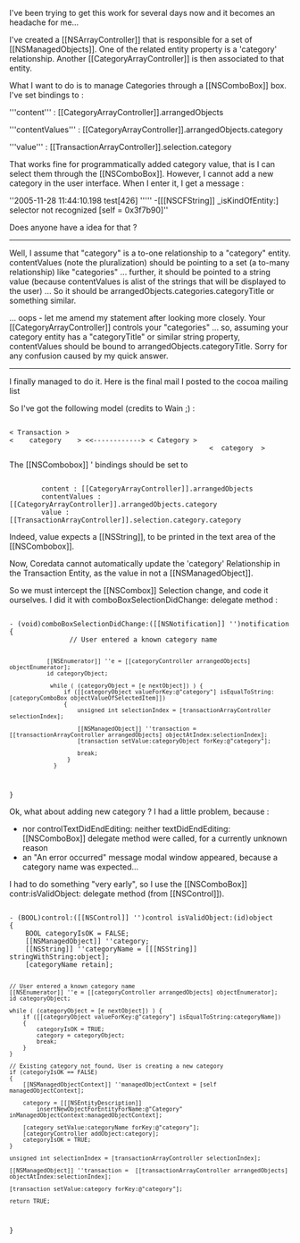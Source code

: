 

I've been trying to get this work for several days now and it becomes an headache for me...

I've created a [[NSArrayController]] that is responsible for a set of [[NSManagedObjects]]. One of the related entity property is a 'category' relationship. Another [[CategoryArrayController]] is then associated to that entity.

What I want to do is to manage Categories through a [[NSComboBox]] box. I've set bindings to :

'''content''' : [[CategoryArrayController]].arrangedObjects

'''contentValues''' : [[CategoryArrayController]].arrangedObjects.category

'''value''' : [[TransactionArrayController]].selection.category

That works fine for programmatically added category value, that is I can select them through the [[NSComboBox]]. However, I cannot add a new category in the user interface. When I enter it, I get a message :

''2005-11-28 11:44:10.198 test[426] ''''' -[[[NSCFString]] _isKindOfEntity:] selector not recognized [self = 0x3f7b90]''

Does anyone have a idea for that ?

----

Well, I assume that "category" is a to-one relationship to a "category" entity. contentValues (note the pluralization) should be pointing to a set (a to-many relationship) like "categories" ... further, it should be pointed to a string value (because contentValues is alist of the strings that will be displayed to the user) ... So it should be arrangedObjects.categories.categoryTitle or something similar.

... oops - let me amend my statement after looking more closely. Your [[CategoryArrayController]] controls your "categories" ... so, assuming your category entity has a "categoryTitle" or similar string property, contentValues should be bound to arrangedObjects.categoryTitle. Sorry for any confusion caused by my quick answer.

----

I finally managed to do it. Here is the final mail I posted to the cocoa mailing list

So I've got the following model (credits to Wain ;) :

<code>
< Transaction >
<    category    > <<------------> < Category >
                                                  <  category  >
</code>

The [[NSCombobox]] ' bindings should be set to

<code>
        content : [[CategoryArrayController]].arrangedObjects
        contentValues : [[CategoryArrayController]].arrangedObjects.category
        value : [[TransactionArrayController]].selection.category.category
</code>

Indeed, value expects a [[NSString]], to be printed in the text area of the [[NSCombobox]].

Now, Coredata cannot automatically update the 'category' Relationship in the Transaction Entity, as the value in not a [[NSManagedObject]].

So we must intercept the [[NSCombox]] Selection change, and code it ourselves. I did it with comboBoxSelectionDidChange: delegate method :

<code>
- (void)comboBoxSelectionDidChange:([[NSNotification]] '')notification
{         
               // User entered a known category name

               [[NSEnumerator]] ''e = [[categoryController arrangedObjects] objectEnumerator];
               id categoryObject;

                while ( (categoryObject = [e nextObject]) ) {                               
                    if ([[categoryObject valueForKey:@"category"] isEqualToString:[categoryComboBox objectValueOfSelectedItem]])
                    {
                        unsigned int selectionIndex = [transactionArrayController selectionIndex];            

                        [[NSManagedObject]] ''transaction =  [[transactionArrayController arrangedObjects] objectAtIndex:selectionIndex];
                        [transaction setValue:categoryObject forKey:@"category"];

                        break;
                     }
                 }
}
</code>

Ok, what about adding new category ? I had a little problem, because :

  + nor controlTextDidEndEditing: neither textDidEndEditing: [[NSComboBox]] delegate method were called, for a currently unknown reason
  + an "An error occurred" message modal window appeared, because a category name was expected...

I had to do something "very early", so I use the [[NSComboBox]] contr:isValidObject: delegate method (from [[NSControl]]).

<code>
- (BOOL)control:([[NSControl]] '')control isValidObject:(id)object
{
    BOOL categoryIsOK = FALSE;
    [[NSManagedObject]] ''category;
    [[NSString]] ''categoryName = [[[NSString]] stringWithString:object];
    [categoryName retain];

    // User entered a known category name
    [[NSEnumerator]] ''e = [[categoryController arrangedObjects] objectEnumerator];
    id categoryObject;
   
    while ( (categoryObject = [e nextObject]) ) {
        if ([[categoryObject valueForKey:@"category"] isEqualToString:categoryName])
        {
            categoryIsOK = TRUE;
            category = categoryObject;
            break;
        }
    }
   
    // Existing category not found, User is creating a new category
    if (categoryIsOK == FALSE)
    {
        [[NSManagedObjectContext]] ''managedObjectContext = [self managedObjectContext];

        category = [[[NSEntityDescription]]
            insertNewObjectForEntityForName:@"Category" inManagedObjectContext:managedObjectContext];
   
        [category setValue:categoryName forKey:@"category"];
        [categoryController addObject:category];
        categoryIsOK = TRUE;
    }
   
    unsigned int selectionIndex = [transactionArrayController selectionIndex];
     
    [[NSManagedObject]] ''transaction =  [[transactionArrayController arrangedObjects] objectAtIndex:selectionIndex];

    [transaction setValue:category forKey:@"category"];
   
    return TRUE;
}
</code>
